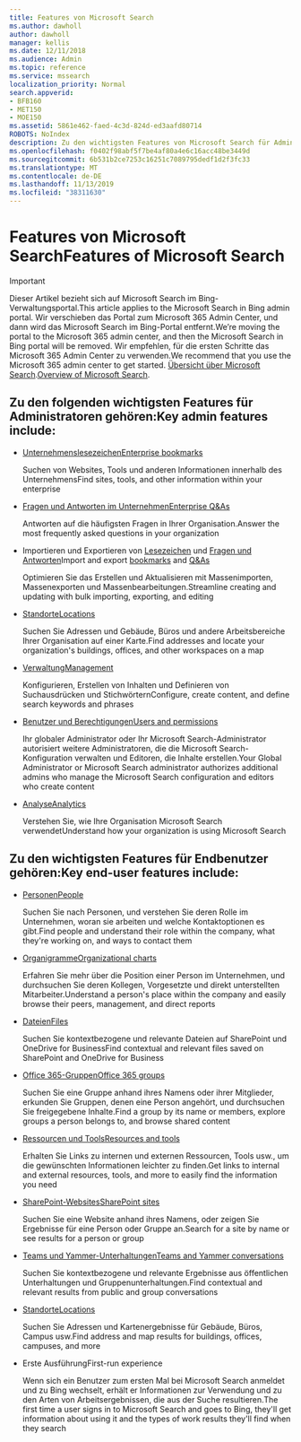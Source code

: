 ```yaml
---
title: Features von Microsoft Search
ms.author: dawholl
author: dawholl
manager: kellis
ms.date: 12/11/2018
ms.audience: Admin
ms.topic: reference
ms.service: mssearch
localization_priority: Normal
search.appverid:
- BFB160
- MET150
- MOE150
ms.assetid: 5861e462-faed-4c3d-824d-ed3aafd80714
ROBOTS: NoIndex
description: Zu den wichtigsten Features von Microsoft Search für Administratoren und Endbenutzer gehören Lesezeichen, Fragen und Antworten, Verwaltung und Dateneinblicke
ms.openlocfilehash: f0402f98abf5f7be4af80a4e6c16acc48be3449d
ms.sourcegitcommit: 6b531b2ce7253c16251c7089795dedf1d2f3fc33
ms.translationtype: MT
ms.contentlocale: de-DE
ms.lasthandoff: 11/13/2019
ms.locfileid: "38311630"
---
```

# <a name="features-of-microsoft-search"></a><span data-ttu-id="879fe-103">Features von Microsoft Search</span><span class="sxs-lookup"><span data-stu-id="879fe-103">Features of Microsoft Search</span></span>

> [!IMPORTANT]
> <span data-ttu-id="879fe-104">Dieser Artikel bezieht sich auf Microsoft Search im Bing-Verwaltungsportal.</span><span class="sxs-lookup"><span data-stu-id="879fe-104">This article applies to the Microsoft Search in Bing admin portal.</span></span> <span data-ttu-id="879fe-105">Wir verschieben das Portal zum Microsoft 365 Admin Center, und dann wird das Microsoft Search im Bing-Portal entfernt.</span><span class="sxs-lookup"><span data-stu-id="879fe-105">We’re moving the portal to the Microsoft 365 admin center, and then the Microsoft Search in Bing portal will be removed.</span></span> <span data-ttu-id="879fe-106">Wir empfehlen, für die ersten Schritte das Microsoft 365 Admin Center zu verwenden.</span><span class="sxs-lookup"><span data-stu-id="879fe-106">We recommend that you use the Microsoft 365 admin center to get started.</span></span> <span data-ttu-id="879fe-107">[Übersicht über Microsoft Search](overview-microsoft-search.md).</span><span class="sxs-lookup"><span data-stu-id="879fe-107">[Overview of Microsoft Search](overview-microsoft-search.md).</span></span>

## <a name="key-admin-features-include"></a><span data-ttu-id="879fe-108">Zu den folgenden wichtigsten Features für Administratoren gehören:</span><span class="sxs-lookup"><span data-stu-id="879fe-108">Key admin features include:</span></span>

- [<span data-ttu-id="879fe-109">Unternehmenslesezeichen</span><span class="sxs-lookup"><span data-stu-id="879fe-109">Enterprise bookmarks</span></span>](create-and-manage-bookmarks.md)
    
    <span data-ttu-id="879fe-110">Suchen von Websites, Tools und anderen Informationen innerhalb des Unternehmens</span><span class="sxs-lookup"><span data-stu-id="879fe-110">Find sites, tools, and other information within your enterprise</span></span>
    
- [<span data-ttu-id="879fe-111">Fragen und Antworten im Unternehmen</span><span class="sxs-lookup"><span data-stu-id="879fe-111">Enterprise Q&As</span></span>](create-and-manage-qas.md)
    
    <span data-ttu-id="879fe-112">Antworten auf die häufigsten Fragen in Ihrer Organisation.</span><span class="sxs-lookup"><span data-stu-id="879fe-112">Answer the most frequently asked questions in your organization</span></span>
    
- <span data-ttu-id="879fe-113">Importieren und Exportieren von [Lesezeichen](bulk-create-bookmarks.md) und [Fragen und Antworten](bulk-create-qas.md)</span><span class="sxs-lookup"><span data-stu-id="879fe-113">Import and export [bookmarks](bulk-create-bookmarks.md) and [Q&As](bulk-create-qas.md)</span></span>
    
    <span data-ttu-id="879fe-114">Optimieren Sie das Erstellen und Aktualisieren mit Massenimporten, Massenexporten und Massenbearbeitungen.</span><span class="sxs-lookup"><span data-stu-id="879fe-114">Streamline creating and updating with bulk importing, exporting, and editing</span></span>

- [<span data-ttu-id="879fe-115">Standorte</span><span class="sxs-lookup"><span data-stu-id="879fe-115">Locations</span></span>](locations.md)
    
    <span data-ttu-id="879fe-116">Suchen Sie Adressen und Gebäude, Büros und andere Arbeitsbereiche Ihrer Organisation auf einer Karte.</span><span class="sxs-lookup"><span data-stu-id="879fe-116">Find addresses and locate your organization's buildings, offices, and other workspaces on a map</span></span>
    
- [<span data-ttu-id="879fe-117">Verwaltung</span><span class="sxs-lookup"><span data-stu-id="879fe-117">Management</span></span>](set-up-microsoft-search.md)
    
    <span data-ttu-id="879fe-118">Konfigurieren, Erstellen von Inhalten und Definieren von Suchausdrücken und Stichwörtern</span><span class="sxs-lookup"><span data-stu-id="879fe-118">Configure, create content, and define search keywords and phrases</span></span>
    
- [<span data-ttu-id="879fe-119">Benutzer und Berechtigungen</span><span class="sxs-lookup"><span data-stu-id="879fe-119">Users and permissions</span></span>](add-users.md)
    
    <span data-ttu-id="879fe-120">Ihr globaler Administrator oder Ihr Microsoft Search-Administrator autorisiert weitere Administratoren, die die Microsoft Search-Konfiguration verwalten und Editoren, die Inhalte erstellen.</span><span class="sxs-lookup"><span data-stu-id="879fe-120">Your Global Administrator or Microsoft Search administrator authorizes additional admins who manage the Microsoft Search configuration and editors who create content</span></span>
    
- [<span data-ttu-id="879fe-121">Analyse</span><span class="sxs-lookup"><span data-stu-id="879fe-121">Analytics </span></span>](get-insights.md) 
    
    <span data-ttu-id="879fe-122">Verstehen Sie, wie Ihre Organisation Microsoft Search verwendet</span><span class="sxs-lookup"><span data-stu-id="879fe-122">Understand how your organization is using Microsoft Search</span></span> 
    
## <a name="key-end-user-features-include"></a><span data-ttu-id="879fe-123">Zu den wichtigsten Features für Endbenutzer gehören:</span><span class="sxs-lookup"><span data-stu-id="879fe-123">Key end-user features include:</span></span>

- [<span data-ttu-id="879fe-124">Personen</span><span class="sxs-lookup"><span data-stu-id="879fe-124">People</span></span>](use/find-people-and-groups.md)
    
    <span data-ttu-id="879fe-125">Suchen Sie nach Personen, und verstehen Sie deren Rolle im Unternehmen, woran sie arbeiten und welche Kontaktoptionen es gibt.</span><span class="sxs-lookup"><span data-stu-id="879fe-125">Find people and understand their role within the company, what they're working on, and ways to contact them</span></span>
    
- [<span data-ttu-id="879fe-126">Organigramme</span><span class="sxs-lookup"><span data-stu-id="879fe-126">Organizational charts</span></span>](use/find-people-and-groups.md)
    
    <span data-ttu-id="879fe-127">Erfahren Sie mehr über die Position einer Person im Unternehmen, und durchsuchen Sie deren Kollegen, Vorgesetzte und direkt unterstellten Mitarbeiter.</span><span class="sxs-lookup"><span data-stu-id="879fe-127">Understand a person's place within the company and easily browse their peers, management, and direct reports</span></span>
    
- [<span data-ttu-id="879fe-128">Dateien</span><span class="sxs-lookup"><span data-stu-id="879fe-128">Files</span></span>](use/find-files.md)
    
    <span data-ttu-id="879fe-129">Suchen Sie kontextbezogene und relevante Dateien auf SharePoint und OneDrive for Business</span><span class="sxs-lookup"><span data-stu-id="879fe-129">Find contextual and relevant files saved on SharePoint and OneDrive for Business</span></span>
    
- [<span data-ttu-id="879fe-130">Office 365-Gruppen</span><span class="sxs-lookup"><span data-stu-id="879fe-130">Office 365 groups</span></span>](use/find-people-and-groups.md)
    
    <span data-ttu-id="879fe-131">Suchen Sie eine Gruppe anhand ihres Namens oder ihrer Mitglieder, erkunden Sie Gruppen, denen eine Person angehört, und durchsuchen Sie freigegebene Inhalte.</span><span class="sxs-lookup"><span data-stu-id="879fe-131">Find a group by its name or members, explore groups a person belongs to, and browse shared content</span></span>
    
- [<span data-ttu-id="879fe-132">Ressourcen und Tools</span><span class="sxs-lookup"><span data-stu-id="879fe-132">Resources and tools</span></span>](use/find-resources-tools-and-more.md)
    
    <span data-ttu-id="879fe-133">Erhalten Sie Links zu internen und externen Ressourcen, Tools usw., um die gewünschten Informationen leichter zu finden.</span><span class="sxs-lookup"><span data-stu-id="879fe-133">Get links to internal and external resources, tools, and more to easily find the information you need</span></span>
    
- [<span data-ttu-id="879fe-134">SharePoint-Websites</span><span class="sxs-lookup"><span data-stu-id="879fe-134">SharePoint sites</span></span>](use/find-sharepoint-sites.md)
    
    <span data-ttu-id="879fe-135">Suchen Sie eine Website anhand ihres Namens, oder zeigen Sie Ergebnisse für eine Person oder Gruppe an.</span><span class="sxs-lookup"><span data-stu-id="879fe-135">Search for a site by name or see results for a person or group</span></span>
    
- [<span data-ttu-id="879fe-136">Teams und Yammer-Unterhaltungen</span><span class="sxs-lookup"><span data-stu-id="879fe-136">Teams and Yammer conversations</span></span>](use/find-conversations.md)
    
    <span data-ttu-id="879fe-137">Suchen Sie kontextbezogene und relevante Ergebnisse aus öffentlichen Unterhaltungen und Gruppenunterhaltungen.</span><span class="sxs-lookup"><span data-stu-id="879fe-137">Find contextual and relevant results from public and group conversations</span></span>

- [<span data-ttu-id="879fe-138">Standorte</span><span class="sxs-lookup"><span data-stu-id="879fe-138">Locations</span></span>](use/find-locations.md)
    
    <span data-ttu-id="879fe-139">Suchen Sie Adressen und Kartenergebnisse für Gebäude, Büros, Campus usw.</span><span class="sxs-lookup"><span data-stu-id="879fe-139">Find address and map results for buildings, offices, campuses, and more</span></span>
    
- <span data-ttu-id="879fe-140">Erste Ausführung</span><span class="sxs-lookup"><span data-stu-id="879fe-140">First-run experience</span></span>
    
    <span data-ttu-id="879fe-141">Wenn sich ein Benutzer zum ersten Mal bei Microsoft Search anmeldet und zu Bing wechselt, erhält er Informationen zur Verwendung und zu den Arten von Arbeitsergebnissen, die aus der Suche resultieren.</span><span class="sxs-lookup"><span data-stu-id="879fe-141">The first time a user signs in to Microsoft Search and goes to Bing, they'll get information about using it and the types of work results they'll find when they search</span></span>
